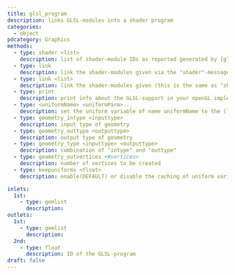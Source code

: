 ```yaml
---
title: glsl_program
description: links GLSL-modules into a shader program
categories:
  - object
pdcategory: Graphics
methods:
  - type: shader <list>
    description: list of shader-module IDs as reported generated by [glsl_fragment] and [glsl_vertex]
  - type: link
    description: link the shader-modules given via the "shader"-message
  - type: link <list>
    description: link the shader-modules given (this is the same as "shader <list>"+"link")
  - type: print
    description: print info about the GLSL-support in your openGL implementation and about the linked program
  - type: <uniformName> <uniformParm>...
    description: set the uniform variable of name uniformName to the (list of) uniformParms. this is only valid after successfully linking a program
  - type: geometry_intype <inputtype>
    description: input type of geometry
  - type: geometry_outtype <outputtype>
    description: output type of geometry
  - type: geometry_type <inputtype> <outputtype>
    description: combination of "intype" and "outtype"
  - type: geometry_outvertices <#vertices>
    description: number of vertices to be created
  - type: keepuniforms <float>
    description: enable(DEFAULT) or disable the caching of uniform variables across reload

inlets:
  1st:
    - type: gemlist
      description:
outlets:
  1st:
    - type: gemlist
      description:
  2nd:
    - type: float
      description: ID of the GLSL-program
draft: false
---
```


